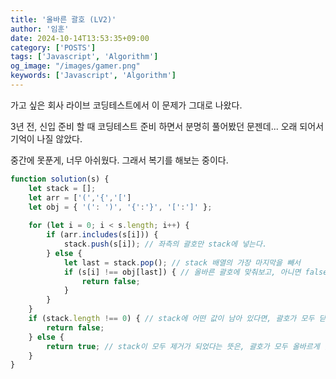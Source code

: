 ```yaml
---
title: '올바른 괄호 (LV2)'
author: '임훈'
date: 2024-10-14T13:53:35+09:00
category: ['POSTS']
tags: ['Javascript', 'Algorithm']
og_image: "/images/gamer.png" 
keywords: ['Javascript', 'Algorithm']
---
```


가고 싶은 회사 라이브 코딩테스트에서 이 문제가 그대로 나왔다. 

3년 전, 신입 준비 할 때 코딩테스트 준비 하면서 분명히 풀어봤던 문젠데... 오래 되어서 기억이 나질 않았다. 

중간에 못푼게, 너무 아쉬웠다. 그래서 복기를 해보는 중이다.

```js
function solution(s) {
    let stack = [];
    let arr = ['(','{','[']
    let obj = { '(': ')', '{':'}', '[':']' };
    
    for (let i = 0; i < s.length; i++) {
        if (arr.includes(s[i])) { 
            stack.push(s[i]); // 좌측의 괄호만 stack에 넣는다.
        } else {
            let last = stack.pop(); // stack 배열의 가장 마지막을 빼서
            if (s[i] !== obj[last]) { // 올바른 괄호에 맞춰보고, 아니면 false
                return false;
            }
        }
    }
    if (stack.length !== 0) { // stack에 어떤 값이 남아 있다면, 괄호가 모두 닫히지 않았다는 의미가 된다. 고로, false
        return false;
    } else {
        return true; // stack이 모두 제거가 되었다는 뜻은, 괄호가 모두 올바르게 닫혔다는 의미, 고로 true
    }
}
```